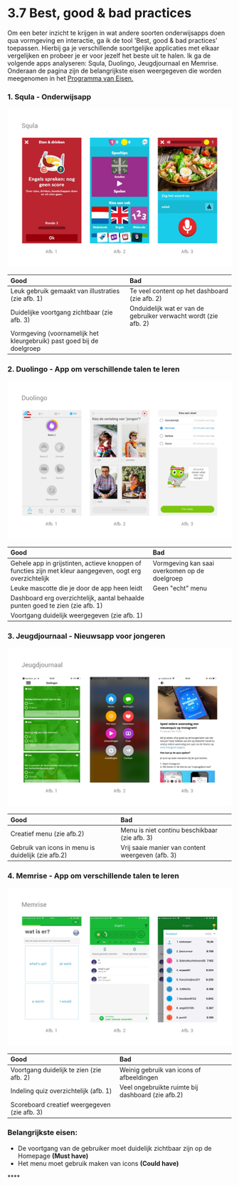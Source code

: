 # 3.7 Best, good & bad practices

Om een beter inzicht te krijgen in wat andere soorten onderwijsapps doen qua vormgeving en interactie, ga ik de tool 'Best, good & bad practices' toepassen. Hierbij ga je verschillende soortgelijke applicaties met elkaar vergelijken en probeer je er voor jezelf het beste uit te halen. Ik ga de volgende apps analyseren: Squla, Duolingo, Jeugdjournaal en Memrise. Onderaan de pagina zijn de belangrijkste eisen weergegeven die worden meegenomen in het [Programma van Eisen. ](3.4-programma-van-eisen-1.0.md)

### 1. Squla - Onderwijsapp

![](../.gitbook/assets/squla.jpg)

| **Good** | **Bad** |
| :--- | :--- |
| Leuk gebruik gemaakt van illustraties \(zie afb. 1\) | Te veel content op het dashboard \(zie afb. 2\) |
| Duidelijke voortgang zichtbaar \(zie afb. 3\) | Onduidelijk wat er van de gebruiker verwacht wordt \(zie afb. 2\) |
| Vormgeving \(voornamelijk het kleurgebruik\) past goed bij de doelgroep |  |

###  

### 2. Duolingo - App om verschillende talen te leren

![](../.gitbook/assets/duolingo.jpg)

| Good | Bad |
| :--- | :--- |
| Gehele app in grijstinten, actieve knoppen of functies zijn met kleur aangegeven, oogt erg overzichtelijk | Vormgeving kan saai overkomen op de doelgroep |
| Leuke mascotte die je door de app heen leidt | Geen "echt" menu |
| Dashboard erg overzichtelijk, aantal behaalde punten goed te zien \(zie afb. 1\) |  |
| Voortgang duidelijk weergegeven \(zie afb. 1\) |  |

###   



### 3. Jeugdjournaal - Nieuwsapp voor jongeren

![](../.gitbook/assets/jeugdjournaal.jpg)

| Good | Bad |
| :--- | :--- |
| Creatief menu \(zie afb.2\) | Menu is niet continu beschikbaar \(zie afb. 3\) |
| Gebruik van icons in menu is duidelijk \(zie afb.2\) | Vrij saaie manier van content weergeven \(afb. 3\) |





### 4. Memrise - App om verschillende talen te leren

![](../.gitbook/assets/memrise.jpg)

| Good | Bad |
| :--- | :--- |
| Voortgang duidelijk te zien \(zie afb. 2\) | Weinig gebruik van icons of afbeeldingen |
| Indeling quiz overzichtelijk \(afb. 1\) | Veel ongebruikte ruimte bij dashboard \(zie afb.2\) |
| Scoreboard creatief weergegeven \(zie afb. 3\) |  |

### 

### Belangrijkste eisen:

* De voortgang van de gebruiker moet duidelijk zichtbaar zijn op de Homepage **\(Must have\)**
* Het menu moet gebruik maken van icons **\(Could have\)**

\*\*\*\*

